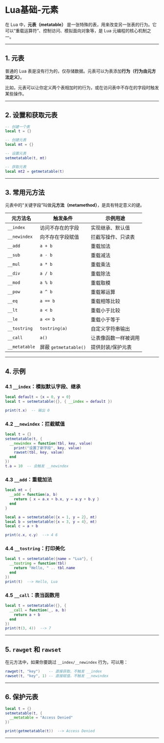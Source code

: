 # Lua基础-元素

在 Lua 中，**元表（metatable）** 是一张特殊的表，用来改变另一张表的行为。它可以“重载运算符”、控制访问、模拟面向对象等，是 Lua 元编程的核心机制之一。

---

## 1. 元表

普通的 Lua 表是没有行为的，仅存储数据。元表可以为表添加**行为（行为由元方法定义）**。

比如，元表可以让你定义两个表相加时的行为，或在访问表中不存在的字段时触发某些操作。

---

## 2. 设置和获取元表

```lua
-- 创建一个表
local t = {}

-- 创建元表
local mt = {}

-- 设置元表
setmetatable(t, mt)

-- 获取元表
local mt2 = getmetatable(t)
```

---

## 3. 常用元方法

元表中的“关键字段”叫做**元方法（metamethod）**，是具有特定意义的键。

| 元方法名       | 触发条件                                 | 示例用途                       |
|----------------|------------------------------------------|--------------------------------|
| `__index`      | 访问不存在的字段                         | 实现继承、默认值               |
| `__newindex`   | 向不存在字段赋值                         | 拦截写操作、只读表             |
| `__add`        | `a + b`                                  | 重载加法                       |
| `__sub`        | `a - b`                                  | 重载减法                       |
| `__mul`        | `a * b`                                  | 重载乘法                       |
| `__div`        | `a / b`                                  | 重载除法                       |
| `__mod`        | `a % b`                                  | 重载取模                       |
| `__pow`        | `a ^ b`                                  | 重载幂运算                     |
| `__eq`         | `a == b`                                 | 重载相等比较                   |
| `__lt`         | `a < b`                                  | 重载小于比较                   |
| `__le`         | `a <= b`                                 | 重载小于等于                   |
| `__tostring`   | `tostring(a)`                            | 自定义字符串输出               |
| `__call`       | `a()`                                    | 让表像函数一样被调用           |
| `__metatable`  | 屏蔽 `getmetatable()`                    | 提供封装/保护元表             |

---

## 4. 示例

### 4.1 `__index`：模拟默认字段、继承

```lua
local default = {x = 0, y = 0}
local t = setmetatable({}, { __index = default })

print(t.x)  -- 输出 0
```

### 4.2 `__newindex`：拦截赋值

```lua
local t = {}
setmetatable(t, {
  __newindex = function(tbl, key, value)
    print("设置了新字段", key, value)
    rawset(tbl, key, value)
  end
})
t.a = 10  -- 会触发 __newindex
```

### 4.3 `__add`：重载加法

```lua
local mt = {
  __add = function(a, b)
    return { x = a.x + b.x, y = a.y + b.y }
  end
}

local a = setmetatable({x = 1, y = 2}, mt)
local b = setmetatable({x = 3, y = 4}, mt)
local c = a + b

print(c.x, c.y)  --> 4 6
```

### 4.4 `__tostring`：打印美化

```lua
local t = setmetatable({name = "Lua"}, {
  __tostring = function(tbl)
    return "Hello, " .. tbl.name
  end
})
print(t)  --> Hello, Lua
```

### 4.5 `__call`：表当函数用

```lua
local t = setmetatable({}, {
  __call = function(_, a, b)
    return a + b
  end
})
print(t(3, 4))  --> 7
```

---

## 5. `rawget` 和 `rawset`

在元方法中，如果你要跳过 `__index/__newindex` 行为，可以用：

```lua
rawget(t, "key")    -- 直接获取，不触发 __index
rawset(t, "key", 1) -- 直接赋值，不触发 __newindex
```

---

## 6. 保护元表

```lua
local t = {}
setmetatable(t, {
  __metatable = "Access Denied"
})

print(getmetatable(t))  --> Access Denied
```

---
